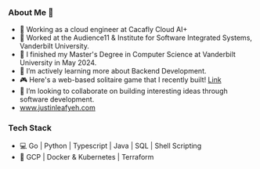 ### About Me 👋
- 🙋 Working as a cloud engineer at Cacafly Cloud AI+ 
- 🔭 Worked at the Audience11 & Institute for Software Integrated Systems, Vanderbilt University.
- 🏫 I finished my Master's Degree in Computer Science at Vanderbilt University in May 2024.
- 🌱 I’m actively learning more about Backend Development.
- 🎮 Here's a web-based solitaire game that I recently built! [Link](https://solitairejs.com/)
- 👯 I’m looking to collaborate on building interesting ideas through software development.
- www.justinleafyeh.com

### Tech Stack
- 💻 Go | Python | Typescript | Java | SQL | Shell Scripting 
- 🧰 GCP | Docker & Kubernetes | Terraform

<!--
**justinyeh1995/justinyeh1995** is a ✨ _special_ ✨ repository because its `README.md` (this file) appears on your GitHub profile.

Here are some ideas to get you started:

- 🔭 I’m currently working on ...
- 🌱 I’m currently learning ...
- 👯 I’m looking to collaborate on ...
- 🤔 I’m looking for help with ...
- 💬 Ask me about ...
- 📫 How to reach me: ...
- 😄 Pronouns: ...
- ⚡ Fun fact: ...
-->
